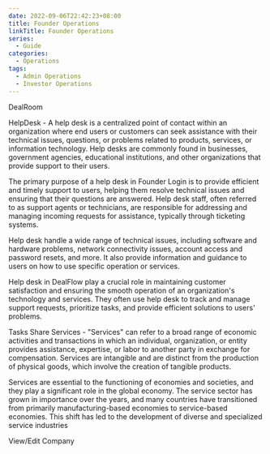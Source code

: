 ```yaml
---
date: 2022-09-06T22:42:23+08:00
title: Founder Operations
linkTitle: Founder Operations
series: 
  - Guide
categories:
  - Operations
tags:
  - Admin Operations
  - Investor Operations
---
```


DealRoom

HelpDesk - A help desk is a centralized point of contact within an organization where end users or customers can seek assistance with their technical issues, questions, or problems related to products, services, or information technology. Help desks are commonly found in businesses, government agencies, educational institutions, and other organizations that provide support to their users.

The primary purpose of a help desk in Founder Login is to provide efficient and timely support to users, helping them resolve technical issues and ensuring that their questions are answered. Help desk staff, often referred to as support agents or technicians, are responsible for addressing and managing incoming requests for assistance, typically through ticketing systems.

Help desk handle a wide range of technical issues, including software and hardware problems, network connectivity issues, account access and password resets, and more. It also provide information and guidance to users on how to use specific operation or services.

Help desk in DealFlow play a crucial role in maintaining customer satisfaction and ensuring the smooth operation of an organization's technology and services. They often use help desk to track and manage support requests, prioritize tasks, and provide efficient solutions to users' problems.

Tasks
Share
Services - "Services" can refer to a broad range of economic activities and transactions in which an individual, organization, or entity provides assistance, expertise, or labor to another party in exchange for compensation. Services are intangible and are distinct from the production of physical goods, which involve the creation of tangible products.

Services are essential to the functioning of economies and societies, and they play a significant role in the global economy. The service sector has grown in importance over the years, and many countries have transitioned from primarily manufacturing-based economies to service-based economies. This shift has led to the development of diverse and specialized service industries

View/Edit Company
